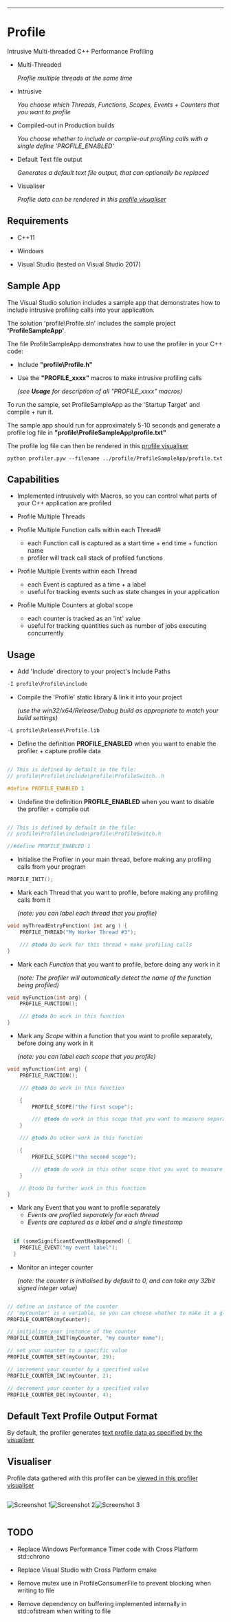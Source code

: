 ---

# Profile

Intrusive Multi-threaded C++ Performance Profiling

* Multi-Threaded

  *Profile multiple threads at the same time*

* Intrusive

  *You choose which Threads, Functions, Scopes, Events + Counters that you want to profile*
  
* Compiled-out in Production builds

  *You choose whether to include or compile-out profiling calls with a single define 'PROFILE_ENABLED'*

* Default Text file output

  *Generates a default text file output, that can optionally be replaced*

* Visualiser 

  *Profile data can be rendered in this [profile visualiser](https://github.com/JimKnowler/profile-visualiser)*

## Requirements

* C++11

* Windows 

* Visual Studio (tested on Visual Studio 2017)

## Sample App

The Visual Studio solution includes a sample app that demonstrates how to include intrusive profiling calls into your application.

The solution 'profile\Profile.sln' includes the sample project **'ProfileSampleApp'**.

The file ProfileSampleApp demonstrates how to use the profiler in your C++ code:
  - Include **"profile\Profile.h"**
  - Use the **"PROFILE_xxxx"** macros to make intrusive profiling calls
    
    *(see **Usage** for description of all "PROFILE_xxxx" macros)*

To run the sample, set ProfileSampleApp as the 'Startup Target' and compile + run it.   

The sample app should run for approximately 5-10 seconds and generate a profile log file in **"profile\ProfileSampleApp\profile.txt"**

The profile log file can then be rendered in this [profile visualiser](https://github.com/JimKnowler/profile-visualiser)

``` python profiler.pyw --filename ../profile/ProfileSampleApp/profile.txt ```

## Capabilities

- Implemented intrusively with Macros, so you can control what parts of your C++ application are profiled

- Profile Multiple Threads

- Profile Multiple Function calls within each Thread#
  - each Function call is captured as a start time + end time + function name
  - profiler will track call stack of profiled functions

- Profile Multiple Events within each Thread
  - each Event is captured as a time + a label
  - useful for tracking events such as state changes in your application

- Profile Multiple Counters at global scope
  - each counter is tracked as an 'int' value
  - useful for tracking quantities such as number of jobs executing concurrently

## Usage

* Add 'Include' directory to your project's Include Paths

``` C++
-I profile\Profile\include
```

* Compile the 'Profile' static library & link it into your project 

  *(use the win32/x64/Release/Debug build as appropriate to match your build settings)*

``` C++
-L profile\Release\Profile.lib
```

* Define the definition **PROFILE_ENABLED** when you want to enable the profiler + capture profile data

``` C++

// This is defined by default in the file:
// profile\Profile\include\profile\ProfileSwitch..h

#define PROFILE_ENABLED 1


```

* Undefine the definition **PROFILE_ENABLED** when you want to disable the profiler + compile out

``` C++

// This is defined by default in the file:
// profile\Profile\include\profile\ProfileSwitch.h

//#define PROFILE_ENABLED 1

```

* Initialise the Profiler in your main thread, before making any profiling calls from your program

``` C++
PROFILE_INIT(); 
```

* Mark each Thread that you want to profile, before making any profiling calls from it

  *(note: you can label each thread that you profile)*

``` C++
void myThreadEntryFunction( int arg ) {
    PROFILE_THREAD("My Worker Thread #3");

    /// @todo Do work for this thread + make profiling calls
}

```

* Mark each *Function* that you want to profile, before doing any work in it
  
  *(note: The profiler will automatically detect the name of the function being profiled)*

``` C++
void myFunction(int arg) {
    PROFILE_FUNCTION();

    /// @todo Do work in this function
}
```

* Mark any *Scope* within a function that you want to profile separately, before doing any work in it

  *(note: you can label each scope that you profile)*

``` C++
void myFunction(int arg) {
    PROFILE_FUNCTION();

    /// @todo Do work in this function

    {
        PROFILE_SCOPE("the first scope");

        /// @todo do work in this scope that you want to measure separately
    }

    /// @todo Do other work in this function

    {
        PROFILE_SCOPE("the second scope");

        /// @todo do work in this other scope that you want to measure separately
    }

    // @todo Do further work in this function
}
```

* Mark any Event that you want to profile separately
  * *Events are profiled separately for each thread*
  * *Events are captured as a label and a single timestamp*

``` C++
  
  if (someSignificantEventHasHappened) {
    PROFILE_EVENT("my event label");
  }

```

* Monitor an integer counter

  *(note: the counter is initialised by default to 0, and can take any 32bit signed integer value)*

``` C++

// define an instance of the counter
// 'myCounter' is a variable, so you can choose whether to make it a global, local or member variable
PROFILE_COUNTER(myCounter);

// initialise your instance of the counter
PROFILE_COUNTER_INIT(myCounter, "my counter name");

// set your counter to a specific value
PROFILE_COUNTER_SET(myCounter, 29);

// increment your counter by a specified value
PROFILE_COUNTER_INC(myCounter, 2);

// decrement your counter by a specified value
PROFILE_COUNTER_DEC(myCounter, 4);

```

## Default Text Profile Output Format

By default, the profiler generates [text profile data as specified by the visualiser](https://github.com/JimKnowler/profile-visualiser)

## Visualiser

Profile data gathered with this profiler can be [viewed in this profiler visualiser](https://github.com/JimKnowler/profile-visualiser)

<div style="width:100%;display:flex;">

![Screenshot 1](https://raw.githubusercontent.com/JimKnowler/profile-visualiser/master/docs/screenshot-1.png "Screenshot 1")

![Screenshot 2](https://raw.githubusercontent.com/JimKnowler/profile-visualiser/master/docs/screenshot-2.png "Screenshot 2")

![Screenshot 3](https://raw.githubusercontent.com/JimKnowler/profile-visualiser/master/docs/screenshot-3.png "Screenshot 3")

</div>

## TODO

- Replace Windows Performance Timer code with Cross Platform std::chrono

- Replace Visual Studio with Cross Platform cmake

- Remove mutex use in ProfileConsumerFile to prevent blocking when writing to file

- Remove dependency on buffering implemented internally in std::ofstream when writing to file
